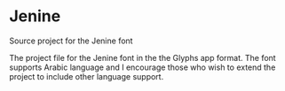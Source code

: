 # Jenine
Source project for the Jenine font

The project file for the Jenine font in the the Glyphs app format. The font supports Arabic language and I encourage those who wish to extend the project to include other language support.
